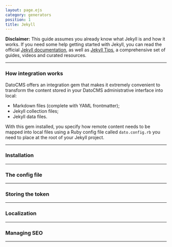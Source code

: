 ```yaml
---
layout: page.ejs
category: generators
position: 1
title: Jekyll
---
```


**Disclaimer:** This guide assumes you already know what Jekyll is and how it works. If you need some help getting started with Jekyll, you can read the official [Jekyll documentation](https://jekyllrb.com/docs/home/), as well as [Jekyll Tips](http://jekyll.tips/), a comprehensive set of guides, videos and curated resources.

---

### How integration works

DatoCMS offers an integration gem that makes it extremely convenient to transform the content stored in your DatoCMS administrative interface into local:

* Markdown files (complete with YAML frontmatter);
* Jekyll collection files;
* Jekyll data files.

With this gem installed, you specify how remote content needs to be mapped into local files using a Ruby config file called `dato.config.rb` you need to place at the root of your Jekyll project.

---

### Installation

---

### The config file

---

### Storing the token

---

### Localization

---

### Managing SEO

---
